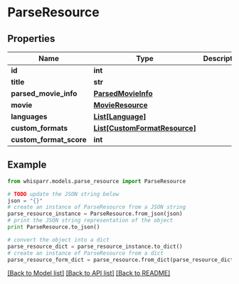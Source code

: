 # ParseResource


## Properties
Name | Type | Description | Notes
------------ | ------------- | ------------- | -------------
**id** | **int** |  | [optional] 
**title** | **str** |  | [optional] 
**parsed_movie_info** | [**ParsedMovieInfo**](ParsedMovieInfo.md) |  | [optional] 
**movie** | [**MovieResource**](MovieResource.md) |  | [optional] 
**languages** | [**List[Language]**](Language.md) |  | [optional] 
**custom_formats** | [**List[CustomFormatResource]**](CustomFormatResource.md) |  | [optional] 
**custom_format_score** | **int** |  | [optional] 

## Example

```python
from whisparr.models.parse_resource import ParseResource

# TODO update the JSON string below
json = "{}"
# create an instance of ParseResource from a JSON string
parse_resource_instance = ParseResource.from_json(json)
# print the JSON string representation of the object
print ParseResource.to_json()

# convert the object into a dict
parse_resource_dict = parse_resource_instance.to_dict()
# create an instance of ParseResource from a dict
parse_resource_form_dict = parse_resource.from_dict(parse_resource_dict)
```
[[Back to Model list]](../README.md#documentation-for-models) [[Back to API list]](../README.md#documentation-for-api-endpoints) [[Back to README]](../README.md)



